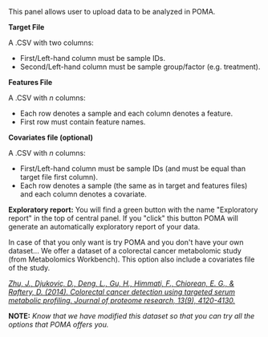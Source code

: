 
This panel allows user to upload data to be analyzed in POMA.  

**Target File**

A .CSV with two columns:

  - First/Left-hand column must be sample IDs.
  - Second/Left-hand column must be sample group/factor (e.g. treatment).

**Features File**

A .CSV with *n* columns:

  - Each row denotes a sample and each column denotes a feature.
  - First row must contain feature names.

**Covariates file (optional)**

A .CSV with *n* columns:

  - First/Left-hand column must be sample IDs (and must be equal than target file first column).
  - Each row denotes a sample (the same as in target and features files) and each column denotes a covariate.

**Exploratory report:** You will find a green button with the name "Exploratory report" in the top of central panel. If you "click" this button POMA will generate an automatically exploratory report of your data.    

In case of that you only want is try POMA and you don't have your own dataset... We offer a dataset of a colorectal cancer metabolomic study (from Metabolomics Workbench). This option also include a covariates file of the study.  

<a href="https://pubs.acs.org/doi/abs/10.1021/pr500494u"><i>Zhu, J., Djukovic, D., Deng, L., Gu, H., Himmati, F., Chiorean, E. G., & Raftery, D. (2014). Colorectal cancer detection using targeted serum metabolic profiling. Journal of proteome research, 13(9), 4120-4130.</i></a>   

**NOTE:** _Know that we have modified this dataset so that you can try all the options that POMA offers you._  